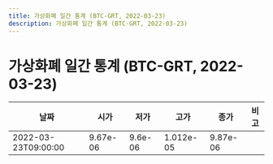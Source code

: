 ```yaml
---
title: 가상화폐 일간 통계 (BTC-GRT, 2022-03-23)
description: 가상화폐 일간 통계 (BTC-GRT, 2022-03-23)
---
```


가상화폐 일간 통계 (BTC-GRT, 2022-03-23)
===

|날짜|시가|저가|고가|종가|비고|
|--|--|--|--|--|--|
|2022-03-23T09:00:00|9.67e-06|9.6e-06|1.012e-05|9.87e-06|    |
